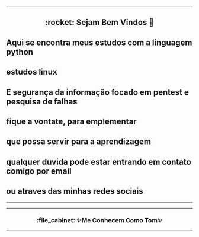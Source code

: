 <hr>
<section>
<h1 align="center"> :rocket: Sejam Bem Vindos 👋 </h1>

<h2> Aqui se encontra meus estudos com a linguagem python </h2>
<h2> estudos linux </h2>
<h2> E segurança da informação focado em pentest e pesquisa de falhas </h2>
<h2> fique a vontate, para emplementar </h2>
<h2> que possa servir para a aprendizagem </h2>
<h2> qualquer duvida pode estar entrando em contato comigo por email </h2>
<h2> ou atraves das minhas redes sociais </h2>
</section>
<hr>
<hr>
<h3 align="center">:file_cabinet:  ✨Me Conhecem Como Tom✨ </h3>
<hr>


